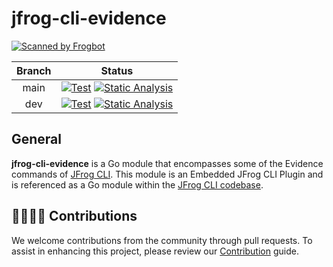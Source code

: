 # jfrog-cli-evidence
[![Scanned by Frogbot](https://raw.github.com/jfrog/frogbot/master/images/frogbot-badge.svg)](https://github.com/jfrog/frogbot#readme)

| Branch |                                                                                                                                                                                                     Status                                                                                                                                                                                                      |
|:------:|:---------------------------------------------------------------------------------------------------------------------------------------------------------------------------------------------------------------------------------------------------------------------------------------------------------------------------------------------------------------------------------------------------------------:|
| main |  [![Test](https://github.com/jfrog/jfrog-cli-evidence/actions/workflows/test.yml/badge.svg?branch=main)](https://github.com/jfrog/jfrog-cli-evidence/actions/workflows/test.yml?query=branch%main) [![Static Analysis](https://github.com/jfrog/jfrog-cli-evidence/actions/workflows/analysis.yml/badge.svg?branch=main)](https://github.com/jfrog/jfrog-cli-evidence/actions/workflows/analysis.yml)  |
|  dev   | [![Test](https://github.com/jfrog/jfrog-cli-evidence/actions/workflows/test.yml/badge.svg?branch=dev)](https://github.com/jfrog/jfrog-cli-evidence/actions/workflows/test.yml?query=branch%3Adev) [![Static Analysis](https://github.com/jfrog/jfrog-cli-evidence/actions/workflows/analysis.yml/badge.svg?branch=dev)](https://github.com/jfrog/jfrog-cli-evidence/actions/workflows/analysis.yml) |

##  General

**jfrog-cli-evidence** is a Go module that encompasses some of the Evidence commands of [JFrog CLI](https://docs.jfrog-applications.jfrog.io/jfrog-applications/jfrog-cli). This module is an Embedded JFrog CLI Plugin and is referenced as a Go module within the [JFrog CLI codebase](https://github.com/jfrog/jfrog-cli).

## 🫱🏻‍🫲🏼 Contributions

We welcome contributions from the community through pull requests. To assist in enhancing this project, please review our [Contribution](CONTRIBUTING.md) guide.
